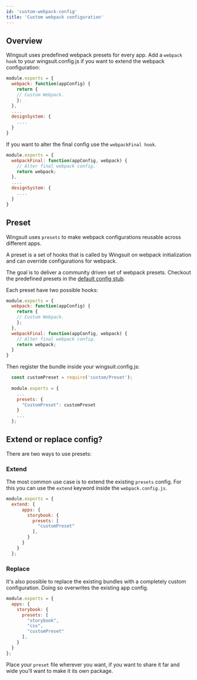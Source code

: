 ```yaml
---
id: 'custom-webpack-config'
title: 'Custom webpack configuration'
---
```


## Overview

Wingsuit uses predefined webpack presets for every app. Add a `webpack hook` to your wingsuit.config.js if you want to extend the webpack configuration:
 
```js
module.exports = {
  webpack: function(appConfig) {
    return {
    // Custom Webpack.
    };
  },
  ....
  designSystem: {
    ....
  }
}
``` 
If you want to alter the final config use the `webpackFinal hook`.

```js
module.exports = {
  webpackFinal: function(appConfig, webpack) {
    // Alter final webpack config.
    return webpack; 
  },
  ....
  designSystem: {
    ....
  }
}
``` 

## Preset

Wingsuit uses `presets` to make webpack configurations reusable across different apps.

A preset is a set of hooks that is called by Wingsuit on webpack initialization and can override configurations for webpack.

The goal is to deliver a community driven set of webpack presets. Checkout the predefined presets in the [default config stub](@TODO).

Each preset have two possible hooks:
```js
module.exports = {
  webpack: function(appConfig) {
    return {
    // Custom Webpack.
    };
  },
  webpackFinal: function(appConfig, webpack) {
    // Alter final webpack config.
    return webpack; 
  }
}
```
Then register the bundle inside your wingsuit.config.js:
```js
  const customPreset = require('custom/Preset');
  
  module.exports = {
    ... 
    presets: {
      "CustomPreset": customPreset
    }
    ...
  };

```
## Extend or replace config?

There are two ways to use presets: 
### Extend
The most common use case is to extend the existing `presets` config. For this you can use the `extend` keyword inside the `webpack.config.js`.
```js
module.exports = {
  extend: {
      apps: {
        storybook: {
          presets: [
            "customPreset"
          ],
        }
      }
    } 
  };
```

### Replace
It's also possible to replace the existing bundles with a completely custom configuration. Doing so overwrites the existing app config. 
```js
module.exports = {
  apps: {
    storybook: {
      presets: [
        "storybook",
        "css",
        "customPreset"
      ],
    }
  }
};
``` 

Place your `preset` file wherever you want, if you want to share it far and wide you’ll want to make it its own package.